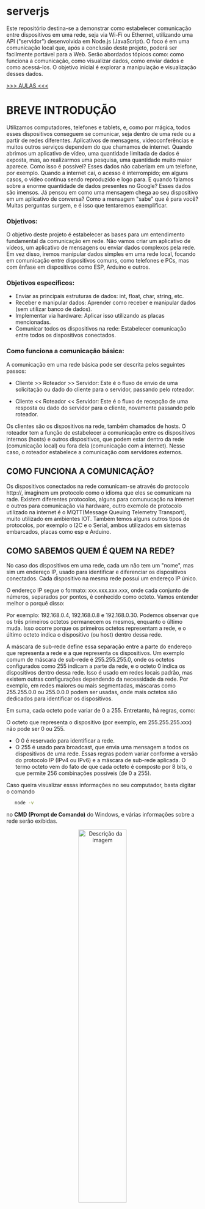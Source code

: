 # serverjs

Este repositório destina-se a demonstrar como estabelecer comunicação entre dispositivos em uma rede, seja via Wi-Fi ou Ethernet, utilizando uma API ("servidor") desenvolvida em Node.js (JavaScript). O foco é em uma comunicação local que, após a conclusão deste projeto, poderá ser facilmente portável para a Web. Serão abordados tópicos como: como funciona a comunicação, como visualizar dados, como enviar dados e como acessá-los. O objetivo inicial é explorar a manipulação e visualização desses dados.

[>>> AULAS <<<](https://github.com/well1ngt0nso/serverjs/edit/main/README.md#e-agora)

# BREVE INTRODUÇÃO

Utilizamos computadores, telefones e tablets, e, como por mágica, todos esses dispositivos conseguem se comunicar, seja dentro de uma rede ou a partir de redes diferentes. Aplicativos de mensagens, videoconferências e muitos outros serviços dependem do que chamamos de internet. Quando abrimos um aplicativo de vídeo, uma quantidade limitada de dados é exposta, mas, ao realizarmos uma pesquisa, uma quantidade muito maior aparece. Como isso é possível? Esses dados não caberiam em um telefone, por exemplo. Quando a internet cai, o acesso é interrompido; em alguns casos, o vídeo continua sendo reproduzido e logo para. E quando falamos sobre a enorme quantidade de dados presentes no Google? Esses dados são imensos. Já pensou em como uma mensagem chega ao seu dispositivo em um aplicativo de conversa? Como a mensagem "sabe" que é para você? Muitas perguntas surgem, e é isso que tentaremos exemplificar.

### Objetivos: 

O objetivo deste projeto é estabelecer as bases para um entendimento fundamental da comunicação em rede. Não vamos criar um aplicativo de vídeos, um aplicativo de mensagens ou enviar dados complexos pela rede. Em vez disso, iremos manipular dados simples em uma rede local, focando em comunicação entre dispositivos comuns, como telefones e PCs, mas com ênfase em dispositivos como ESP, Arduino e outros.


### Objetivos específicos: 

* Enviar as principais estruturas de dados: int, float, char, string, etc.
* Receber e manipular dados: Aprender como receber e manipular dados (sem utilizar banco de dados).
* Implementar via hardware: Aplicar isso utilizando as placas mencionadas.
* Comunicar todos os dispositivos na rede: Estabelecer comunicação entre todos os dispositivos conectados.


### Como funciona a comunicação básica: 
A comunicação em uma rede básica pode ser descrita pelos seguintes passos:

* Cliente >> Roteador >> Servidor: Este é o fluxo de envio de uma solicitação ou dado do cliente para o servidor, passando pelo roteador.

* Cliente << Roteador << Servidor: Este é o fluxo de recepção de uma resposta ou dado do servidor para o cliente, novamente passando pelo roteador.

Os clientes são os dispositivos na rede, também chamados de hosts. O roteador tem a função de estabelecer a comunicação entre os dispositivos internos (hosts) e outros dispositivos, que podem estar dentro da rede (comunicação local) ou fora dela (comunicação com a internet). Nesse caso, o roteador estabelece a comunicação com servidores externos.

## COMO FUNCIONA A COMUNICAÇÃO?

Os dispositivos conectados na rede comunicam-se através do protocolo http://, imaginem um protocolo como o idioma que eles se comunicam na rade. Existem diferentes protocolos, alguns para comunucação na internet e outros para comunicação via hardware, outro exemolo de protocolo utilizado na internet é o MQTT(Message Queuing Telemetry Transport), muito utilizado em ambientes IOT. Também temos alguns outros tipos de protocolos, por exemplo o I2C e o Serial, ambos utilizados em sistemas embarcados, placas como esp e Arduino.


## COMO SABEMOS QUEM É QUEM NA REDE?
No caso dos dispositivos em uma rede, cada um não tem um "nome", mas sim um endereço IP, usado para identificar e diferenciar os dispositivos conectados. Cada dispositivo na mesma rede possui um endereço IP único.

O endereço IP segue o formato: xxx.xxx.xxx.xxx, onde cada conjunto de números, separados por pontos, é conhecido como octeto. Vamos entender melhor o porquê disso:

Por exemplo: 192.168.0.4, 192.168.0.8 e 192.168.0.30. Podemos observar que os três primeiros octetos permanecem os mesmos, enquanto o último muda. Isso ocorre porque os primeiros octetos representam a rede, e o último octeto indica o dispositivo (ou host) dentro dessa rede.

A máscara de sub-rede define essa separação entre a parte do endereço que representa a rede e a que representa os dispositivos. Um exemplo comum de máscara de sub-rede é 255.255.255.0, onde os octetos configurados como 255 indicam a parte da rede, e o octeto 0 indica os dispositivos dentro dessa rede. Isso é usado em redes locais padrão, mas existem outras configurações dependendo da necessidade da rede. Por exemplo, em redes maiores ou mais segmentadas, máscaras como 255.255.0.0 ou 255.0.0.0 podem ser usadas, onde mais octetos são dedicados para identificar os dispositivos.

Em suma, cada octeto pode variar de 0 a 255. Entretanto, há regras, como:

O octeto que representa o dispositivo (por exemplo, em 255.255.255.xxx) não pode ser 0 ou 255.
* O 0 é reservado para identificar a rede.
* O 255 é usado para broadcast, que envia uma mensagem a todos os dispositivos de uma rede.
Essas regras podem variar conforme a versão do protocolo IP (IPv4 ou IPv6) e a máscara de sub-rede aplicada. O termo octeto vem do fato de que cada octeto é composto por 8 bits, o que permite 256 combinações possíveis (de 0 a 255).

Caso queira visualizar essas informações no seu computador, basta digitar o comando 

  ```bash
     node -v
   ````
   
no **CMD (Prompt de Comando)** do Windows, e várias informações sobre a rede serão exibidas.


<p align="center">
  <img src="https://github.com/user-attachments/assets/c61163cb-7664-402a-827d-3d3bc2d7f103" alt="Descrição da imagem" width="50%" />
</p>

## COMO INSTALAR O NODE.JS 

O JavaScript roda nativamente no navegador, mas para executá-lo fora dele, precisamos de uma ferramenta que ofereça os módulos e o ambiente necessários. Utilizamos o **Node.js** para isso.

## Como instalar o Node.js

1. Acesse o site oficial do [Node.js](https://nodejs.org/en) e baixe a versão recomendada para o seu sistema operacional.
2. Siga as etapas da instalação (próximo, aceitar termos, etc.).

Após a instalação, você não verá um aplicativo do Node.js na área de trabalho, pois ele é um ambiente de execução, e não uma aplicação visual.

## Verificando a instalação

1. Abra o **Prompt de Comando (CMD)** ou o terminal.
3. Digite o comando abaixo para verificar se a instalação foi bem-sucedida:
   
     ```bash
     node -v
   
## E AGORA?
Agora vou começar a dividir por pastas e a medida que ache necessário, vou criando tópicos, aqui posso ir deixando algumas coisas que achei legal...
1. [CRIANDO_SERVIDOR](https://github.com/well1ngt0nso/serverjs/blob/main/teste_1_server/README.md#testando-o-nodejs)
2. [ENTENDENDO AS REQUISIÇÕES](https://github.com/well1ngt0nso/serverjs/tree/main/teste_2_server#voltando-um-pouco)
3. [REQUISIÇÕES A PATIR DE UMA PÁGINA HTML](https://github.com/well1ngt0nso/serverjs/tree/main/teste_3_server#-interagindo-com-p%C3%A1ginas-html-)
4. [TRATANDO RESPOSTAS_PARTE1](https://github.com/well1ngt0nso/serverjs/tree/main/teste_4_server#tratando-as-respostas-no-html)
5. [TRATANDO RESPOSTAS_PARTE2](https://github.com/well1ngt0nso/serverjs/blob/main/teste_4_server/README.md#tratando-as-respostas-no-html)
6. [INSERINDO ARQUIVO NO SERVIDOR]()
7. [TRATANDO RESPOSTAS_PARTE 3]()

## DICAS🎯
1. Desconectar o server após atualizações, em alguns casos limpar o cache do navegador ou rodar na guia anônima devido que pode ocorrer de algums configurações anteriores ficarem salvas ou armazenadas, seria um pouco ruim ver o projeto não funcionar quando temos muita certeza que tudo está ok e o problema ser um dos citado haha (aconteu comigo)
